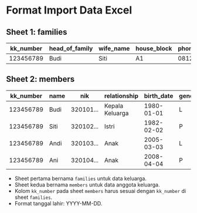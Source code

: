 # Format Import Data Excel

## Sheet 1: families

| kk_number | head_of_family | wife_name | house_block | phone_1 | phone_2 | house_status | status | family_members_count | license_plate_1 | license_plate_2 |
| --------- | -------------- | --------- | ----------- | ------- | ------- | ------------ | ------ | -------------------- | --------------- | --------------- |
| 123456789 | Budi           | Siti      | A1          | 081234  | 082345  | owner        | active | 4                    | B1234CD         | D5678EF         |

## Sheet 2: members

| kk_number | name | nik       | relationship    | birth_date | gender | occupation       |
| --------- | ---- | --------- | --------------- | ---------- | ------ | ---------------- |
| 123456789 | Budi | 320101... | Kepala Keluarga | 1980-01-01 | L      | Karyawan         |
| 123456789 | Siti | 320102... | Istri           | 1982-02-02 | P      | Ibu Rumah Tangga |
| 123456789 | Andi | 320103... | Anak            | 2005-03-03 | L      | Pelajar          |
| 123456789 | Ani  | 320104... | Anak            | 2008-04-04 | P      | Pelajar          |

-   Sheet pertama bernama `families` untuk data keluarga.
-   Sheet kedua bernama `members` untuk data anggota keluarga.
-   Kolom `kk_number` pada sheet `members` harus sesuai dengan `kk_number` di sheet `families`.
-   Format tanggal lahir: YYYY-MM-DD.
